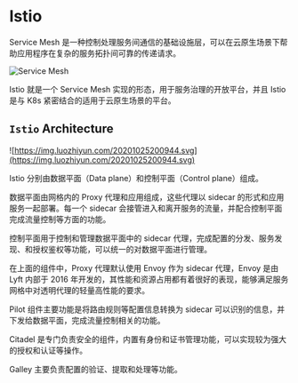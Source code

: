 # Istio

Service Mesh 是一种控制处理服务间通信的基础设施层，可以在云原生场景下帮助应用程序在复杂的服务拓扑间可靠的传递请求。

![Service Mesh](https://img.luozhiyun.com/20201025200941.png)

Istio 就是一个 Service Mesh 实现的形态，用于服务治理的开放平台，并且 Istio 是与 K8s 紧密结合的适用于云原生场景的平台。

## `Istio` Architecture

![https://img.luozhiyun.com/20201025200944.svg](https://img.luozhiyun.com/20201025200944.svg)

Istio 分别由数据平面（Data plane）和控制平面（Control plane）组成。

数据平面由网格内的 Proxy 代理和应用组成，这些代理以 sidecar 的形式和应用服务一起部署。每一个 sidecar 会接管进入和离开服务的流量，并配合控制平面完成流量控制等方面的功能。

控制平面用于控制和管理数据平面中的 sidecar 代理，完成配置的分发、服务发现、和授权鉴权等功能，可以统一的对数据平面进行管理。

在上面的组件中，Proxy 代理默认使用 Envoy 作为 sidecar 代理，Envoy 是由 Lyft 内部于 2016 年开发的，其性能和资源占用都有着很好的表现，能够满足服务网格中对透明代理的轻量高性能的要求。

Pilot 组件主要功能是将路由规则等配置信息转换为 sidecar 可以识别的信息，并下发给数据平面，完成流量控制相关的功能。

Citadel 是专门负责安全的组件，内置有身份和证书管理功能，可以实现较为强大的授权和认证等操作。

Galley 主要负责配置的验证、提取和处理等功能。
